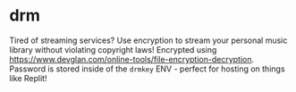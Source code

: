# drm
Tired of streaming services? Use encryption to stream your personal music library without violating copyright laws!
Encrypted using https://www.devglan.com/online-tools/file-encryption-decryption. Password is stored inside of the `drmkey` ENV - perfect for hosting on things like Replit!
